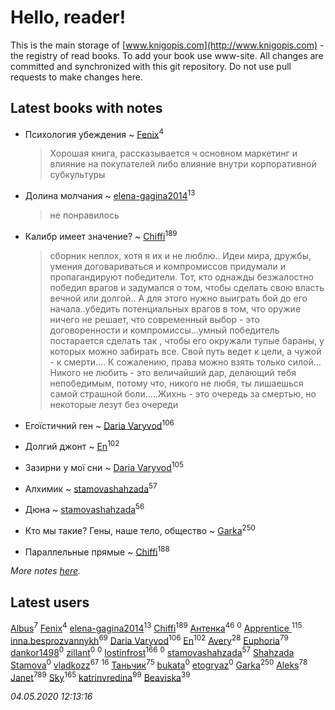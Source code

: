 # Hello, reader!
This is the main storage of [www.knigopis.com](http://www.knigopis.com) - the registry of read books.
To add your book use www-site. All changes are committed and synchronized with this git repository.
Do not use pull requests to make changes here.


## Latest books with notes
* Психология убеждения ~ [Fenix](users/111/111367585493471720963-google)<sup>4</sup>
    > Хорошая книга, рассказывается ч основном маркетинг и влияние на покупателей либо влияние внутри корпоративной субкультуры

* Долина молчания ~ [elena-gagina2014](users/208/208969292-yandex)<sup>13</sup>
    > не понравилось

* Калибр имеет значение? ~ [Chiffi](users/105/105831994080785626680-google)<sup>189</sup>
    > сборник неплох, хотя я их  и не люблю.. 
    > Идеи мира, дружбы,  умения договариваться и компромиссов придумали и пропагандируют победители. Тот,  кто однажды безжалостно победил врагов и задумался о том,  чтобы сделать свою власть вечной или долгой.. А для этого нужно выиграть бой до его начала..убедить потенциальных врагов в том, что оружие ничего не решает, что современный выбор - это договоренности и компромиссы...умный победитель постарается сделать так , чтобы его окружали тупые бараны,  у которых можно забирать все.    Свой путь ведет к цели,  а чужой - к смерти....  К сожалению, права можно взять только силой...   Никого не любить - это величайший дар, делающий тебя непобедимым,  потому что, никого не любя,  ты лишаешься самой страшной боли.....Жихнь - это очередь за смертью, но некоторые лезут без очереди

* Егоїстичний ген ~ [Daria Varyvod](users/829/829893410524253-facebook)<sup>106</sup>

* Долгий джонт ~ [En](users/333/333646551-vkontakte)<sup>102</sup>

* Зазирни у мої сни ~ [Daria Varyvod](users/829/829893410524253-facebook)<sup>105</sup>

* Алхимик ~ [stamovashahzada](users/310/310646815-vkontakte)<sup>57</sup>

* Дюна ~ [stamovashahzada](users/310/310646815-vkontakte)<sup>56</sup>

* Кто мы такие? Гены, наше тело, общество ~ [Garka](users/115/115753719718250012620-google)<sup>250</sup>

* Параллельные прямые ~ [Chiffi](users/105/105831994080785626680-google)<sup>188</sup>


_More notes [here](latest_books_with_notes.md)._


## Latest users
[Albus](users/221/2217138517343562098-mailru)<sup>7</sup> 
[Fenix](users/111/111367585493471720963-google)<sup>4</sup> 
[elena-gagina2014](users/208/208969292-yandex)<sup>13</sup> 
[Chiffi](users/105/105831994080785626680-google)<sup>189</sup> 
[Антенка](users/118/118158645037334943900-google)<sup>46</sup> 
[](users/102/102482879989167895792-google)<sup>0</sup> 
[Apprentice ](users/528/52821952-vkontakte)<sup>115</sup> 
[inna.besprozvannykh](users/733/73323849-yandex)<sup>69</sup> 
[Daria Varyvod](users/829/829893410524253-facebook)<sup>106</sup> 
[En](users/333/333646551-vkontakte)<sup>102</sup> 
[Avery](users/567/56734832-yandex)<sup>28</sup> 
[Euphoria](users/106/106304994652616315178-google)<sup>79</sup> 
[dankor1498](users/115/115840544194890627090-google)<sup>0</sup> 
[zillant](users/114/114811718304622529304-google)<sup>0</sup> 
[](users/344/344511630-vkontakte)<sup>0</sup> 
[lostinfrost](users/217/217891524-vkontakte)<sup>166</sup> 
[](users/103/103030034741048415624-google)<sup>0</sup> 
[stamovashahzada](users/310/310646815-vkontakte)<sup>57</sup> 
[Shahzada Stamova](users/799/799658770022584575-mailru)<sup>0</sup> 
[vladkozz](users/572/57239276-vkontakte)<sup>67</sup> 
[](users/153/1537586159620888-facebook)<sup>16</sup> 
[Таньчик](users/209/2096581563762610-facebook)<sup>75</sup> 
[bukata](users/112/112547107035296863393-google)<sup>0</sup> 
[etogryaz](users/430/430334015-vkontakte)<sup>0</sup> 
[Garka](users/115/115753719718250012620-google)<sup>250</sup> 
[Aleks](users/117/117835844513813219393-google)<sup>78</sup> 
[Janet](users/108/108113656204404967440-google)<sup>789</sup> 
[Sky](users/118/118049897850017649660-google)<sup>165</sup> 
[katrinvredina](users/233/2336755-vkontakte)<sup>99</sup> 
[Beaviska](users/102/10202544960024508-facebook)<sup>39</sup> 


_04.05.2020 12:13:16_
